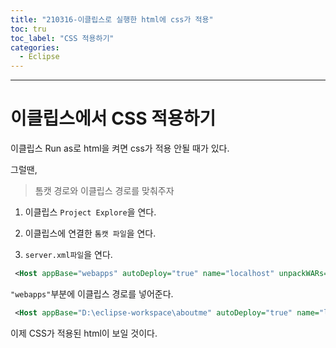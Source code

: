 ```yaml
---
title: "210316-이클립스로 실행한 html에 css가 적용"
toc: tru
toc_label: "CSS 적용하기"
categories:
  - Eclipse
---
```


---

# 이클립스에서 CSS 적용하기

이클립스 Run as로 html을 켜면 css가 적용 안될 때가 있다.

그럴땐,  

> 톰캣 경로와 이클립스 경로를 맞춰주자

1. 이클립스 `Project Explore`을 연다.

2. 이클립스에 연결한 `톰캣 파일`을 연다.

3. `server.xml파일`을 연다.

```xml
 <Host appBase="webapps" autoDeploy="true" name="localhost" unpackWARs="true">
```

`"webapps"`부분에 이클립스 경로를 넣어준다.

```xml
 <Host appBase="D:\eclipse-workspace\aboutme" autoDeploy="true" name="localhost" unpackWARs="true">
```
  
  
이제 CSS가 적용된 html이 보일 것이다.
